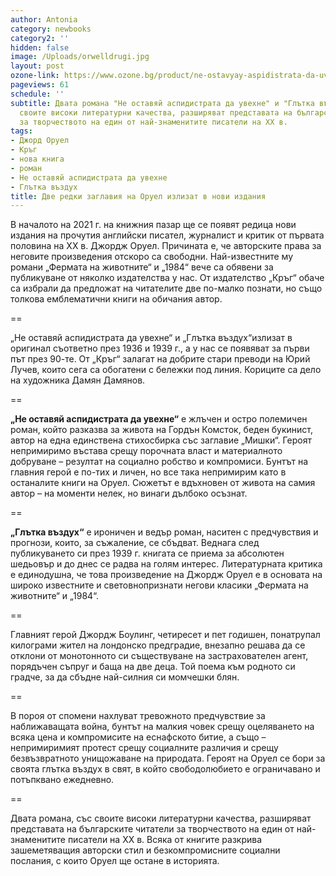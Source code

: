```yaml
---
author: Antonia
category: newbooks
category2: ''
hidden: false
image: /Uploads/orwelldrugi.jpg
layout: post
ozone-link: https://www.ozone.bg/product/ne-ostavyay-aspidistrata-da-uvehne/
pageviews: 61
schedule: ''
subtitle: Двата романа "Не оставяй аспидистрата да увехне" и "Глътка въздух", със
  своите високи литературни качества, разширяват представата на българските читатели
  за творчеството на един от най-знаменитите писатели на XX в.
tags:
- Джорд Оруел
- Кръг
- нова книга
- роман
- Не оставяй аспидистрата да увехне
- Глътка въздух
title: Две редки заглавия на Оруел излизат в нови издания
---
```


В началото на 2021 г. на книжния пазар ще се появят редица нови издания на прочутия английски писател, журналист и критик от първата половина на XX в. Джордж Оруел. Причината е, че авторските права за неговите произведения отскоро са свободни. Най-известните му романи „Фермата на животните“ и „1984“ вече са обявени за публикуване от няколко издателства у нас. От издателство „Кръг“ обаче са избрали да предложат на читателите две по-малко познати, но също толкова емблематични книги на обичания автор. 

\==

„Не оставяй аспидистрата да увехне“ и „Глътка въздух“излизат в оригинал съответно през 1936 и 1939 г., а у нас се появяват за първи път през 90-те. От „Кръг“ залагат на добрите стари преводи на Юрий Лучев, които сега са обогатени с бележки под линия. Кориците са дело на художника Дамян Дамянов.

\==

**„Не оставяй аспидистрата да увехне“** е жлъчен и остро полемичен роман, който разказва за живота на Гордън Комсток, беден букинист, автор на една единствена стихосбирка със заглавие „Мишки“. Героят непримиримо въстава срещу порочната власт и материалното добруване – резултат на социално робство и компромиси. Бунтът на главния герой е по-тих и личен, но все така непримирим като в останалите книги на Оруел. Сюжетът е вдъхновен от живота на самия автор – на моменти нелек, но винаги дълбоко осъзнат.

\==

**„Глътка въздух“** е ироничен и ведър роман, наситен с предчувствия и прогнози, които, за съжаление, се сбъдват. Веднага след публикуването си през 1939 г. книгата се приема за абсолютен шедьовър и до днес се радва на голям интерес. Литературната критика е единодушна, че това произведение на Джордж Оруел е в основата на широко известните и световнопризнати негови класики „Фермата на животните“ и „1984“.

\==

Главният герой Джордж Боулинг, четиресет и пет годишен, понатрупал килограми жител на лондонско предградие, внезапно решава да се отклони от монотонното си съществуване на застрахователен агент, порядъчен съпруг и баща на две деца. Той поема към родното си градче, за да сбъдне най-силния си момчешки блян.

\==

В пороя от спомени нахлуват тревожното предчувствие за наближаващата война, бунтът на малкия човек срещу оцеляването на всяка цена и компромисите на еснафското битие, а също – непримиримият протест срещу социалните различия и срещу безвъзвратното унищожаване на природата. Героят на Оруел се бори за своята глътка въздух в свят, в който свободолюбието е ограничавано и потъпквано ежедневно.

\==

Двата романа, със своите високи литературни качества, разширяват представата на българските читатели за творчеството на един от най-знаменитите писатели на XX в. Всяка от книгите разкрива зашеметяващия авторски стил и безкомпромисните социални послания, с които Оруел ще остане в историята.